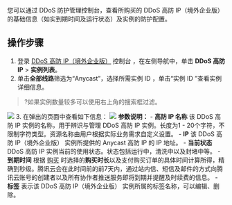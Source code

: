 您可以通过 DDoS 防护管理控制台，查看所购买的 DDoS 高防 IP（境外企业版） 的基础信息（如实到期时间及运行状态）及实例的防护配置。

## 操作步骤
1.	登录 [DDoS 高防 IP（境外企业版）](https://console.cloud.tencent.com/ddos/ddos-basic) 控制台 ，在左侧导航中，单击 **DDoS 高防 IP** > **实例列表**。
2.	单击**全部线路**筛选为“Anycast”，选择所需实例 ID  ，单击“实例 ID ”查看实例详细信息。
>?如果实例数量较多可以使用右上角的搜索框过滤。
>
![](https://qcloudimg.tencent-cloud.cn/raw/311130db5018f70fb4b0c103cb63d306.png)
3. 在弹出的页面中查看如下信息：
![](https://qcloudimg.tencent-cloud.cn/raw/db7caaab7937dfc9d548cd35c5eac062.png)
**参数说明：**
	- **高防 IP 名称**
该 DDoS 高防 IP 实例的名称，用于辨识与管理 DDoS 高防 IP 实例。长度为1 - 20个字符，不限制字符类型。资源名称由用户根据实际业务需求自定义设置。
	- **IP**
该 DDoS 高防 IP（境外企业版） 实例所提供的 Anycast 高防 IP 的 IP 地址。
	- **当前状态**
DDoS 高防 IP 实例当前的使用状态。状态包括运行中，清洗中以及封堵中等。
	- **到期时间**
根据 [购买](https://cloud.tencent.com/document/product/1014/56255) 时选择的**购买时长**以及支付购买订单的具体时间计算所得，精确到秒级。腾讯云会在此时间前的前7天内，通过站内信、短信及邮件的方式向腾讯云账号的创建者以及所有协作者推送服务即将到期并提醒及时续费的信息。
	- **标签**
表示该 DDoS 高防 IP（境外企业版） 实例所属的标签名称，可以编辑、删除。
